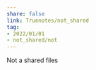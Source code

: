```yaml
---
share: false
link: Truenotes/not_shared
tag:
- 2022/01/01
- not_shared/not
---
```


Not a shared files